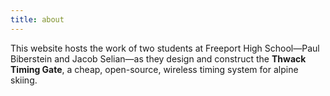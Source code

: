 ```yaml
---
title: about
---
```


This website hosts the work of two students at Freeport High School—Paul Biberstein and Jacob Selian—as they design and construct the **Thwack Timing Gate**, a cheap, open-source, wireless timing system for alpine skiing.
